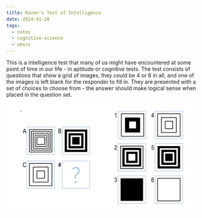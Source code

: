 ```yaml
---
title: Raven's Test of Intelligence
date: 2024-01-28
tags:
  - notes
  - cognitive-science
  - omscs
---
```

This is a intelligence test that many of us might have encountered at some point of time in our life - in aptitude or cognitive tests. The test consists of questions that show a grid of images, they could be 4 or 6 in all, and one of the images is left blank for the responder to fill in. They are presented with a set of choices to choose from - the answer should make logical sense when placed in the question set.

![Raven's test example](/img/notes/ravens.png)![]()
